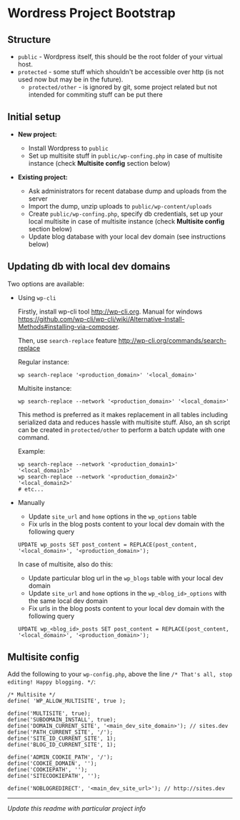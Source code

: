 # Wordress Project Bootstrap

## Structure
* `public` - Wordpress itself, this should be the root folder of your virtual host.
* `protected` - some stuff which shouldn't be accessible over http (is not used now but may be in the future).
    * `protected/other` - is ignored by git, some project related but not intended for commiting stuff can be put there

## Initial setup

* **New project:**
    * Install Wordpress to `public`
    * Set up multisite stuff in `public/wp-confing.php` in case of multisite instance (check **Multisite config** section below)

* **Existing project:**
    * Ask administrators for recent database dump and uploads from the server
    * Import the dump, unzip uploads to `public/wp-content/uploads`
    * Create `public/wp-confing.php`, specify db credentials, set up your local multisite in case of multisite instance (check **Multisite config** section below)
    * Update blog database with your local dev domain (see instructions below)

## Updating db with local dev domains
Two options are available:

* Using `wp-cli`

    Firstly, install wp-cli tool http://wp-cli.org. Manual for windows https://github.com/wp-cli/wp-cli/wiki/Alternative-Install-Methods#installing-via-composer.

    Then, use `search-replace` feature http://wp-cli.org/commands/search-replace

    Regular instance:

    `wp search-replace '<production_domain>' '<local_domain>'`

    Multisite instance:

    `wp search-replace --network '<production_domain>' '<local_domain>'`

    This method is preferred as it makes replacement in all tables including serialized data and reduces hassle with multisite stuff. Also, an sh script can be created in `protected/other` to perform a batch update with one command.

    Example:

    ```
    wp search-replace --network '<production_domain1>' '<local_domain1>'
    wp search-replace --network '<production_domain2>' '<local_domain2>'
    # etc...
    ```

* Manually

    * Update `site_url` and `home` options in the `wp_options` table
    * Fix urls in the blog posts content to your local dev domain with the following query

    ```
    UPDATE wp_posts SET post_content = REPLACE(post_content, '<local_domain>', '<production_domain>');
    ```

    In case of multisite, also do this:
    * Update particular blog url in the `wp_blogs` table with your local dev domain
    * Update `site_url` and `home` options in the `wp_<blog_id>_options` with the same local dev domain
    * Fix urls in the blog posts content to your local dev domain with the following query

    ```
    UPDATE wp_<blog_id>_posts SET post_content = REPLACE(post_content, '<local_domain>', '<production_domain>');
    ```

## Multisite config
Add the following to your `wp-config.php`, above the line `/* That's all, stop editing! Happy blogging. */`:

```
/* Multisite */
define( 'WP_ALLOW_MULTISITE', true );

define('MULTISITE', true);
define('SUBDOMAIN_INSTALL', true);
define('DOMAIN_CURRENT_SITE', '<main_dev_site_domain>'); // sites.dev
define('PATH_CURRENT_SITE', '/');
define('SITE_ID_CURRENT_SITE', 1);
define('BLOG_ID_CURRENT_SITE', 1);

define('ADMIN_COOKIE_PATH', '/');
define('COOKIE_DOMAIN', '');
define('COOKIEPATH', '');
define('SITECOOKIEPATH', '');

define('NOBLOGREDIRECT', '<main_dev_site_url>'); // http://sites.dev
```
---

*Update this readme with particular project info*
